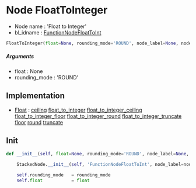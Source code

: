 # Node FloatToInteger

- Node name : 'Float to Integer'
- bl_idname : [FunctionNodeFloatToInt](https://docs.blender.org/api/current/bpy.types.{bl_idname}.html)


``` python
FloatToInteger(float=None, rounding_mode='ROUND', node_label=None, node_color=None)
```
##### Arguments

- float : None
- rounding_mode : 'ROUND'

## Implementation

- [Float](/docs/GeoNodes/Float.md) : [ceiling](/docs/GeoNodes/Float.md#ceiling) [float_to_integer](/docs/GeoNodes/Float.md#float_to_integer) [float_to_integer_ceiling](/docs/GeoNodes/Float.md#float_to_integer_ceiling) [float_to_integer_floor](/docs/GeoNodes/Float.md#float_to_integer_floor) [float_to_integer_round](/docs/GeoNodes/Float.md#float_to_integer_round) [float_to_integer_truncate](/docs/GeoNodes/Float.md#float_to_integer_truncate) [floor](/docs/GeoNodes/Float.md#floor) [round](/docs/GeoNodes/Float.md#round) [truncate](/docs/GeoNodes/Float.md#truncate)

## Init

``` python
def __init__(self, float=None, rounding_mode='ROUND', node_label=None, node_color=None):

    StackedNode.__init__(self, 'FunctionNodeFloatToInt', node_label=node_label, node_color=node_color)

    self.rounding_mode   = rounding_mode
    self.float           = float
```
